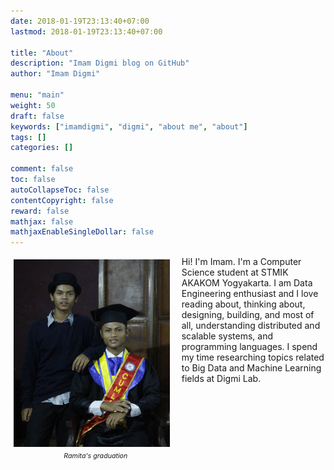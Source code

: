 ```yaml
---
date: 2018-01-19T23:13:40+07:00
lastmod: 2018-01-19T23:13:40+07:00

title: "About"
description: "Imam Digmi blog on GitHub"
author: "Imam Digmi"

menu: "main"
weight: 50
draft: false
keywords: ["imamdigmi", "digmi", "about me", "about"]
tags: []
categories: []

comment: false
toc: false
autoCollapseToc: false
contentCopyright: false
reward: false
mathjax: false
mathjaxEnableSingleDollar: false
---
```


<style>
    figure {
        float: left; 
        text-align: center;
        font-style: italic;
        font-size: 8pt;
        text-indent: 0;
        margin: 0.5em;
        padding-right: 0.1em;
    }
    img.scaled {
        margin: 0px 12px 5px 0px;
        height: 300px;
        width: 250px;
    }
</style>

<p><figure><img class="scaled" src="/images/about.jpg" alt="Ramita's graduation"><figcaption>Ramita's graduation</figcaption></figure>Hi! I'm Imam. I'm a Computer Science student at STMIK AKAKOM Yogyakarta. I am Data Engineering enthusiast and I love reading about, thinking about, designing, building, and most of all, understanding distributed and scalable systems, and programming languages. I spend my time researching topics related to Big Data and Machine Learning fields at Digmi Lab.<br style="clear:both"/></p>